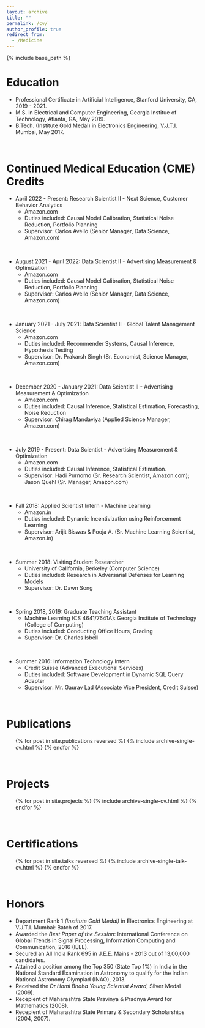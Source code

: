 ```yaml
---
layout: archive
title: ""
permalink: /cv/
author_profile: true
redirect_from:
  - /Medicine
---
```


{% include base_path %}

Education
======

* Professional Certificate in Artificial Intelligence, Stanford University, CA, 2019 - 2021. 
* M.S. in Electrical and Computer Engineering, Georgia Institue of Technology, Atlanta, GA, May 2019.
* B.Tech. (Institute Gold Medal) in Electronics Engineering, V.J.T.I. Mumbai, May 2017.


<br> 

Continued Medical Education (CME) Credits
======

* April 2022 - Present: Research Scientist II - Next Science, Customer Behavior Analytics
  * Amazon.com
  * Duties included: Causal Model Calibration, Statistical Noise Reduction, Portfolio Planning
  * Supervisor: Carlos Avello (Senior Manager, Data Science, Amazon.com)
  
<br>

* August 2021 - April 2022: Data Scientist II - Advertising Measurement & Optimization
  * Amazon.com
  * Duties included: Causal Model Calibration, Statistical Noise Reduction, Portfolio Planning
  * Supervisor: Carlos Avello (Senior Manager, Data Science, Amazon.com)
  
<br>

* January 2021 - July 2021: Data Scientist II - Global Talent Management Science
  * Amazon.com
  * Duties included: Recommender Systems, Causal Inference, Hypothesis Testing
  * Supervisor: Dr. Prakarsh Singh (Sr. Economist, Science Manager, Amazon.com)
  
<br>

* December 2020 - January 2021: Data Scientist II - Advertising Measurement & Optimization
  * Amazon.com
  * Duties included: Causal Inference, Statistical Estimation, Forecasting, Noise Reduction
  * Supervisor: Chirag Mandaviya (Applied Science Manager, Amazon.com)
  
<br>

* July 2019 - Present: Data Scientist - Advertising Measurement & Optimization
  * Amazon.com
  * Duties included: Causal Inference, Statistical Estimation.
  * Supervisor: Hadi Purnomo (Sr. Research Scientist, Amazon.com); Jason Quehl (Sr. Manager, Amazon.com)
  
<br>

* Fall 2018: Applied Scientist Intern - Machine Learning
  * Amazon.in
  * Duties included: Dynamic Incentivization using Reinforcement Learning
  * Supervisor: Arijit Biswas & Pooja A. (Sr. Machine Learning Scientist, Amazon.in)
  
<br>

* Summer 2018: Visiting Student Researcher
  * University of California, Berkeley (Computer Science)
  * Duties included: Research in Adversarial Defenses for Learning Models
  * Supervisor: Dr. Dawn Song
  
<br>

* Spring 2018, 2019: Graduate Teaching Assistant
  * Machine Learning (CS 4641/7641A): Georgia Institute of Technology (College of Computing)
  * Duties included: Conducting Office Hours, Grading
  * Supervisor: Dr. Charles Isbell
  
<br>

* Summer 2016: Information Technology Intern
  * Credit Suisse (Advanced Executional Services)
  * Duties included: Software Development in Dynamic SQL Query Adapter
  * Supervisor: Mr. Gaurav Lad (Associate Vice President, Credit Suisse)
 
<br>  
  
Publications
======
  <ul>{% for post in site.publications reversed %}
    {% include archive-single-cv.html %}
  {% endfor %}</ul>
  
<br> 

Projects
======
  <ul>{% for post in site.projects %}
    {% include archive-single-cv.html %}
  {% endfor %}</ul>
  
<br> 
  
Certifications
======
  <ul>{% for post in site.talks reversed %}
    {% include archive-single-talk-cv.html %}
  {% endfor %}</ul>
  
<br> 
  
Honors
======

* Department Rank 1 <i>(Institute Gold Medal)</i> in Electronics Engineering at V.J.T.I. Mumbai: Batch of 2017.
* Awarded the <i>Best Paper of the Session</i>: International Conference on Global Trends in Signal Processing, Information Computing and Communication, 2016 (IEEE).
* Secured an All India Rank 695 in J.E.E. Mains - 2013 out of 13,00,000 candidates.
* Attained a position among the Top 350 (State Top 1%) in India in the National Standard Examination in Astronomy to qualify for the Indian National Astronomy Olympiad (INAO), 2013.
* Received the <i>Dr.Homi Bhaha Young Scientist Award</i>, Silver Medal (2009).
* Recepient of Maharashtra State Pravinya & Pradnya Award for Mathematics (2008).
* Recepient of Maharashtra State Primary & Secondary Scholarships (2004, 2007).


